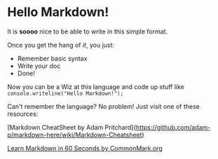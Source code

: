# Hello Markdown!

It is **soooo** nice to be able to write in this simple format.

Once you get the hang of *it*, you just:

* Remember basic syntax
* Write your doc
* Done!

Now you can be a Wiz at this language and code up stuff like `console.writeline("Hello Markdown!");`

Can't remember the language? No problem! Just visit one of these resources:

[Markdown CheatSheet by Adam Pritchard]{https://github.com/adam-p/markdown-here/wiki/Markdown-Cheatsheet)

[Learn Markdown in 60 Seconds by CommonMark.org](http://commonmark.org/help/)
